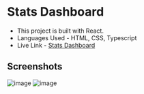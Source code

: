 # Stats Dashboard
- This project is built with React.
- Languages Used - HTML, CSS, Typescript
- Live Link - [Stats Dashboard](https://dev-dynamics.netlify.app/)
## Screenshots
![image](https://github.com/gau-rav-02/stats-dashboard/assets/88581777/ea5f23bb-93d8-404e-a163-e10081d9eb34)
![image](https://github.com/gau-rav-02/stats-dashboard/assets/88581777/d96174cb-4a73-4b65-bce4-ba955c2abd9c)


